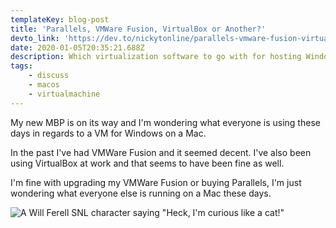 ```yaml
---
templateKey: blog-post
title: 'Parallels, VMWare Fusion, VirtualBox or Another?'
devto_link: 'https://dev.to/nickytonline/parallels-vmware-fusion-virtualbox-or-another-3b1f'
date: 2020-01-05T20:35:21.688Z
description: Which virtualization software to go with for hosting Windows on a Mac?
tags:
    - discuss
    - macos
    - virtualmachine
---
```


My new MBP is on its way and I'm wondering what everyone is using these days in regards to a VM for Windows on a Mac.

In the past I've had VMWare Fusion and it seemed decent. I've also been using VirtualBox at work and that seems to have been fine as well.

I'm fine with upgrading my VMWare Fusion or buying Parallels, I'm just wondering what everyone else is running on a Mac these days.

![A Will Ferell SNL character saying "Heck, I'm curious like a cat!"](https://media.giphy.com/media/5nOfj9kFKN6Ss/giphy.gif)
